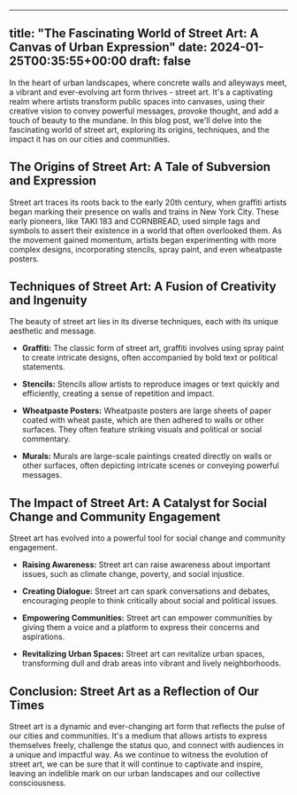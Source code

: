 
---
title: "The Fascinating World of Street Art: A Canvas of Urban Expression"
date: 2024-01-25T00:35:55+00:00
draft: false
---

In the heart of urban landscapes, where concrete walls and alleyways meet, a vibrant and ever-evolving art form thrives - street art. It's a captivating realm where artists transform public spaces into canvases, using their creative vision to convey powerful messages, provoke thought, and add a touch of beauty to the mundane. In this blog post, we'll delve into the fascinating world of street art, exploring its origins, techniques, and the impact it has on our cities and communities.

## The Origins of Street Art: A Tale of Subversion and Expression

Street art traces its roots back to the early 20th century, when graffiti artists began marking their presence on walls and trains in New York City. These early pioneers, like TAKI 183 and CORNBREAD, used simple tags and symbols to assert their existence in a world that often overlooked them. As the movement gained momentum, artists began experimenting with more complex designs, incorporating stencils, spray paint, and even wheatpaste posters.

## Techniques of Street Art: A Fusion of Creativity and Ingenuity

The beauty of street art lies in its diverse techniques, each with its unique aesthetic and message.

- **Graffiti:** The classic form of street art, graffiti involves using spray paint to create intricate designs, often accompanied by bold text or political statements.

- **Stencils:** Stencils allow artists to reproduce images or text quickly and efficiently, creating a sense of repetition and impact.

- **Wheatpaste Posters:** Wheatpaste posters are large sheets of paper coated with wheat paste, which are then adhered to walls or other surfaces. They often feature striking visuals and political or social commentary.

- **Murals:** Murals are large-scale paintings created directly on walls or other surfaces, often depicting intricate scenes or conveying powerful messages.

## The Impact of Street Art: A Catalyst for Social Change and Community Engagement

Street art has evolved into a powerful tool for social change and community engagement.

- **Raising Awareness:** Street art can raise awareness about important issues, such as climate change, poverty, and social injustice.

- **Creating Dialogue:** Street art can spark conversations and debates, encouraging people to think critically about social and political issues.

- **Empowering Communities:** Street art can empower communities by giving them a voice and a platform to express their concerns and aspirations.

- **Revitalizing Urban Spaces:** Street art can revitalize urban spaces, transforming dull and drab areas into vibrant and lively neighborhoods.

## Conclusion: Street Art as a Reflection of Our Times

Street art is a dynamic and ever-changing art form that reflects the pulse of our cities and communities. It's a medium that allows artists to express themselves freely, challenge the status quo, and connect with audiences in a unique and impactful way. As we continue to witness the evolution of street art, we can be sure that it will continue to captivate and inspire, leaving an indelible mark on our urban landscapes and our collective consciousness.